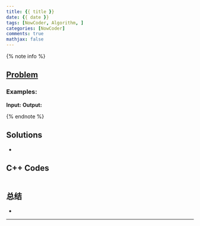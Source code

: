 ```yaml
---
title: {{ title }}
date: {{ date }}
tags: [NowCoder, Algorithm, ]
categories: [NowCoder]
comments: true
mathjax: false
---
```


<meta name="referrer" content="no-referrer" />

{% note info %}
## [Problem]()   

### Examples:
**Input:**
**Output:**

{% endnote %}
<!--more-->

## Solutions
- 


## C++ Codes

```C++

```

## 总结
- 

------
